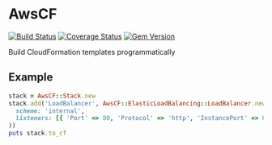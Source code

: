 # AwsCF

[![Build Status](https://travis-ci.com/localytics/aws_cf.svg?token=kQUiABmGkzyHdJdMnCnv&branch=master)](https://travis-ci.com/localytics/aws_cf)
[![Coverage Status](https://coveralls.io/repos/github/localytics/aws_cf/badge.svg?branch=master&t=xjMLdI)](https://coveralls.io/github/localytics/aws_cf?branch=master)
[![Gem Version](http://artifactory-badge.gw.localytics.com/aws_cf)](https://localytics.artifactoryonline.com/localytics/webapp/#/artifacts/browse/tree/General/ruby-gems-virtual/gems)

Build CloudFormation templates programmatically

## Example

```ruby
stack = AwsCF::Stack.new
stack.add('LoadBalancer', AwsCF::ElasticLoadBalancing::LoadBalancer.new(
  scheme: 'internal',
  listeners: [{ 'Port' => 80, 'Protocol' => 'http', 'InstancePort' => 80, 'InstanceProtocol' => 'http' }]
))
puts stack.to_cf
```
